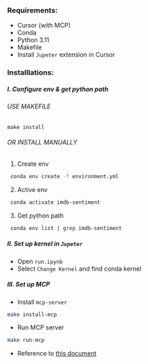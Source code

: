 ### Requirements:

- Cursor (with MCP)
- Conda
- Python 3.11
- Makefile
- Install `Jupeter` extension in Cursor

### Installlations:

##### I. Configure env & get python path

###### USE MAKEFILE

```
make install
```

###### OR INSTALL MANUALLY

1. Create env

```bash
 conda env create -f environment.yml
```

2. Active env

```bash
 conda activate imdb-sentiment
```

3. Get python path

```bash
 conda env list | grep imdb-sentiment
```

##### II. Set up kernel in `Jupeter`

- Open `run.ipynb`
- Select `Change Kernel` and find conda kernel

##### III. Set up MCP

- Install `mcp-server`

```bash
make install-mcp
```

- Run MCP server

```bash
make run-mcp
```

- Reference to [this document](https://l.facebook.com/l.php?u=https%3A%2F%2Fgithub.com%2Fn0xgg04%2Fbert-setimental-review%3Ffbclid%3DIwZXh0bgNhZW0CMTEAAR6UntwL3hCQtGr5KdWKsML8BTCAotpZjNbgq3SzDO0W3T1DHmaXmc9hX5wMyA_aem_y448GyeJX1DGvxV1NHb_IA&h=AT2E1u528yFvyTqzB7sa8v1DHpj5k1wVzypADQX_1-xX1T8BAoJsi-wdykHv4B9EvgMvCSvyucjqUF3c6w6opS1W_1maW7npQzP22U4rWBe6L1fQP-D7m9QsFS266zo&s=1)
